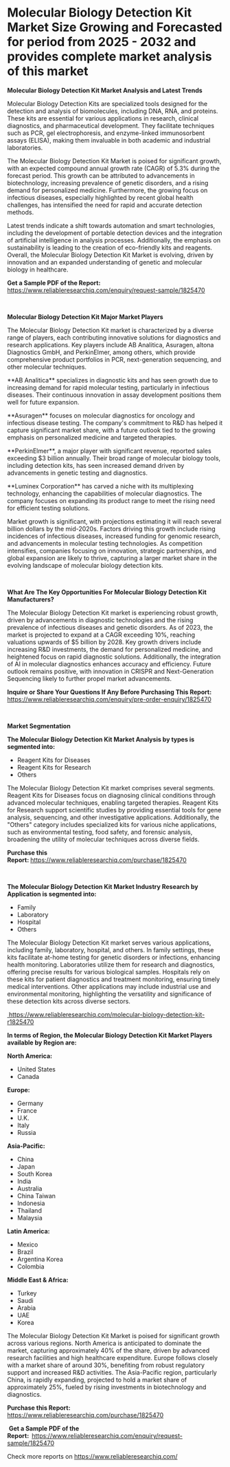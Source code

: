 <p><h1>Molecular Biology Detection Kit Market Size Growing and Forecasted for period from 2025 - 2032 and provides complete market analysis of this market</h1></p><p><strong>Molecular Biology Detection Kit Market Analysis and Latest Trends</strong></p>
<p><p>Molecular Biology Detection Kits are specialized tools designed for the detection and analysis of biomolecules, including DNA, RNA, and proteins. These kits are essential for various applications in research, clinical diagnostics, and pharmaceutical development. They facilitate techniques such as PCR, gel electrophoresis, and enzyme-linked immunosorbent assays (ELISA), making them invaluable in both academic and industrial laboratories.</p><p>The Molecular Biology Detection Kit Market is poised for significant growth, with an expected compound annual growth rate (CAGR) of 5.3% during the forecast period. This growth can be attributed to advancements in biotechnology, increasing prevalence of genetic disorders, and a rising demand for personalized medicine. Furthermore, the growing focus on infectious diseases, especially highlighted by recent global health challenges, has intensified the need for rapid and accurate detection methods.</p><p>Latest trends indicate a shift towards automation and smart technologies, including the development of portable detection devices and the integration of artificial intelligence in analysis processes. Additionally, the emphasis on sustainability is leading to the creation of eco-friendly kits and reagents. Overall, the Molecular Biology Detection Kit Market is evolving, driven by innovation and an expanded understanding of genetic and molecular biology in healthcare.</p></p>
<p><strong>Get a Sample PDF of the Report:&nbsp;</strong> <a href="https://www.reliableresearchiq.com/enquiry/request-sample/1825470?utm_campaign=3062&utm_medium=2&utm_source=Github&utm_content=ia&utm_term=05032025&utm_id=molecular-biology-detection-kit">https://www.reliableresearchiq.com/enquiry/request-sample/1825470</a></p>
<p>&nbsp;</p>
<p><strong>Molecular Biology Detection Kit Major Market Players</strong></p>
<p><p>The Molecular Biology Detection Kit market is characterized by a diverse range of players, each contributing innovative solutions for diagnostics and research applications. Key players include AB Analitica, Asuragen, altona Diagnostics GmbH, and PerkinElmer, among others, which provide comprehensive product portfolios in PCR, next-generation sequencing, and other molecular techniques.</p><p>**AB Analitica** specializes in diagnostic kits and has seen growth due to increasing demand for rapid molecular testing, particularly in infectious diseases. Their continuous innovation in assay development positions them well for future expansion.</p><p>**Asuragen** focuses on molecular diagnostics for oncology and infectious disease testing. The company's commitment to R&D has helped it capture significant market share, with a future outlook tied to the growing emphasis on personalized medicine and targeted therapies.</p><p>**PerkinElmer**, a major player with significant revenue, reported sales exceeding $3 billion annually. Their broad range of molecular biology tools, including detection kits, has seen increased demand driven by advancements in genetic testing and diagnostics.</p><p>**Luminex Corporation** has carved a niche with its multiplexing technology, enhancing the capabilities of molecular diagnostics. The company focuses on expanding its product range to meet the rising need for efficient testing solutions.</p><p>Market growth is significant, with projections estimating it will reach several billion dollars by the mid-2020s. Factors driving this growth include rising incidences of infectious diseases, increased funding for genomic research, and advancements in molecular testing technologies. As competition intensifies, companies focusing on innovation, strategic partnerships, and global expansion are likely to thrive, capturing a larger market share in the evolving landscape of molecular biology detection kits.</p></p>
<p>&nbsp;</p>
<p><strong>What Are The Key Opportunities For Molecular Biology Detection Kit Manufacturers?</strong></p>
<p><p>The Molecular Biology Detection Kit market is experiencing robust growth, driven by advancements in diagnostic technologies and the rising prevalence of infectious diseases and genetic disorders. As of 2023, the market is projected to expand at a CAGR exceeding 10%, reaching valuations upwards of $5 billion by 2028. Key growth drivers include increasing R&D investments, the demand for personalized medicine, and heightened focus on rapid diagnostic solutions. Additionally, the integration of AI in molecular diagnostics enhances accuracy and efficiency. Future outlook remains positive, with innovation in CRISPR and Next-Generation Sequencing likely to further propel market advancements.</p></p>
<p><strong>Inquire or Share Your Questions If Any Before Purchasing This Report:</strong> <a href="https://www.reliableresearchiq.com/enquiry/pre-order-enquiry/1825470?utm_campaign=3062&utm_medium=2&utm_source=Github&utm_content=ia&utm_term=05032025&utm_id=molecular-biology-detection-kit">https://www.reliableresearchiq.com/enquiry/pre-order-enquiry/1825470</a></p>
<p>&nbsp;</p>
<p><strong>Market Segmentation</strong></p>
<p><strong>The Molecular Biology Detection Kit Market Analysis by types is segmented into:</strong></p>
<p><ul><li>Reagent Kits for Diseases</li><li>Reagent Kits for Research</li><li>Others</li></ul></p>
<p><p>The Molecular Biology Detection Kit market comprises several segments. Reagent Kits for Diseases focus on diagnosing clinical conditions through advanced molecular techniques, enabling targeted therapies. Reagent Kits for Research support scientific studies by providing essential tools for gene analysis, sequencing, and other investigative applications. Additionally, the "Others" category includes specialized kits for various niche applications, such as environmental testing, food safety, and forensic analysis, broadening the utility of molecular techniques across diverse fields.</p></p>
<p><strong>Purchase this Report:&nbsp;</strong><a href="https://www.reliableresearchiq.com/purchase/1825470?utm_campaign=3062&utm_medium=2&utm_source=Github&utm_content=ia&utm_term=05032025&utm_id=molecular-biology-detection-kit">https://www.reliableresearchiq.com/purchase/1825470</a></p>
<p>&nbsp;</p>
<p><strong>The Molecular Biology Detection Kit Market Industry Research by Application is segmented into:</strong></p>
<p><ul><li>Family</li><li>Laboratory</li><li>Hospital</li><li>Others</li></ul></p>
<p><p>The Molecular Biology Detection Kit market serves various applications, including family, laboratory, hospital, and others. In family settings, these kits facilitate at-home testing for genetic disorders or infections, enhancing health monitoring. Laboratories utilize them for research and diagnostics, offering precise results for various biological samples. Hospitals rely on these kits for patient diagnostics and treatment monitoring, ensuring timely medical interventions. Other applications may include industrial use and environmental monitoring, highlighting the versatility and significance of these detection kits across diverse sectors.</p></p>
<p><a href="https://www.reliableresearchiq.com/molecular-biology-detection-kit-r1825470?utm_campaign=3062&utm_medium=2&utm_source=Github&utm_content=ia&utm_term=05032025&utm_id=molecular-biology-detection-kit">&nbsp;https://www.reliableresearchiq.com/molecular-biology-detection-kit-r1825470</a></p>
<p><strong>In terms of Region, the Molecular Biology Detection Kit Market Players available by Region are:</strong></p>
<p>
    <p> <strong> North America: </strong>
        <ul>
            <li>United States</li>
            <li>Canada</li>
        </ul>
        </p> 
    <p> <strong> Europe: </strong>
        <ul>
            <li>Germany</li>
            <li>France</li>
            <li>U.K.</li>
            <li>Italy</li>
            <li>Russia</li>
        </ul>
        </p> 
    <p> <strong> Asia-Pacific: </strong>
        <ul>
            <li>China</li>
            <li>Japan</li>
            <li>South Korea</li>
            <li>India</li>
            <li>Australia</li>
            <li>China Taiwan</li>
            <li>Indonesia</li>
            <li>Thailand</li>
            <li>Malaysia</li>
        </ul>
        </p> 
    <p> <strong> Latin America: </strong>
        <ul>
            <li>Mexico</li>
            <li>Brazil</li>
            <li>Argentina Korea</li>
            <li>Colombia</li>
        </ul>
        </p> 
    <p> <strong> Middle East & Africa: </strong>
        <ul>
            <li>Turkey</li>
            <li>Saudi</li>
            <li>Arabia</li>
            <li>UAE</li>
            <li>Korea</li>
        </ul>
    </p>
    </p>
<p><p>The Molecular Biology Detection Kit Market is poised for significant growth across various regions. North America is anticipated to dominate the market, capturing approximately 40% of the share, driven by advanced research facilities and high healthcare expenditure. Europe follows closely with a market share of around 30%, benefiting from robust regulatory support and increased R&D activities. The Asia-Pacific region, particularly China, is rapidly expanding, projected to hold a market share of approximately 25%, fueled by rising investments in biotechnology and diagnostics.</p></p>
<p><strong>Purchase this Report: </strong><a href="https://www.reliableresearchiq.com/purchase/1825470?utm_campaign=3062&utm_medium=2&utm_source=Github&utm_content=ia&utm_term=05032025&utm_id=molecular-biology-detection-kit">https://www.reliableresearchiq.com/purchase/1825470</a></p>
<p>&nbsp;<strong>Get a Sample PDF of the Report:&nbsp;&nbsp;</strong><a href="https://www.reliableresearchiq.com/enquiry/request-sample/1825470?utm_campaign=3062&utm_medium=2&utm_source=Github&utm_content=ia&utm_term=05032025&utm_id=molecular-biology-detection-kit">https://www.reliableresearchiq.com/enquiry/request-sample/1825470</a></p>
<p><strong></strong></p>
<p>Check more reports on <a href="https://www.reliableresearchiq.com/?utm_campaign=3062&utm_medium=2&utm_source=Github&utm_content=ia&utm_term=05032025&utm_id=molecular-biology-detection-kit">https://www.reliableresearchiq.com/</a></p>